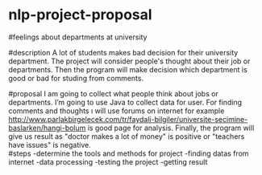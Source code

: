 # nlp-project-proposal

#feelings about departments at university 

#description
    A lot of students makes bad decision for their university department. The project will consider people's thought about their job or departments. Then the program  will make decision which department is good or bad for studing from comments.

#proposal
    I am going to collect what people think about jobs or departments. I’m going to use Java to collect data for user. For finding comments and thoughts ı will use forums on internet for example http://www.parlakbirgelecek.com/tr/faydali-bilgiler/universite-secimine-baslarken/hangi-bolum is  good page for analysis. Finally, the program will give us result as "doctor makes a lot of money" is positive or "teachers have issues" is negative.  
#steps
    -determine the tools and methods for project
    -finding datas from internet
    -data processing
    -testing the project 
    -getting result
